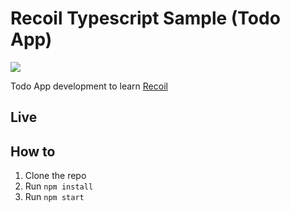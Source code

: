 # Recoil Typescript Sample (Todo App)

![](https://i.postimg.cc/T3sRBR0K/recoil-app.png)

Todo App development to learn [Recoil](https://recoiljs.org/)


## Live


## How to

1. Clone the repo
2. Run ``npm install``
3. Run ``npm start``


